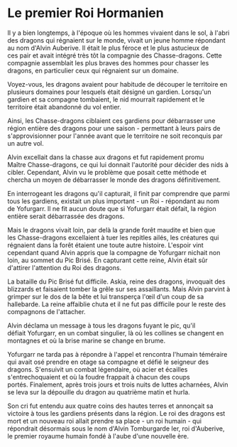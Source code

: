 # Le premier Roi Hormanien

Il y a bien longtemps, à l'époque où les hommes vivaient dans le sol, à l'abri des dragons qui régnaient sur le monde, vivait un jeune homme répondant au nom d'Alvin Auberive. Il était le plus féroce et le plus astucieux de ces pair et avait intégré très tôt la compagnie des Chasse-dragons. Cette compagnie assemblait les plus braves des hommes pour chasser les dragons, en particulier ceux qui régnaient sur un domaine.  

Voyez-vous, les dragons avaient pour habitude de découper le territoire en plusieurs domaines pour lesquels était désigné un gardien. Lorsqu'un gardien et sa compagne tombaient, le nid mourrait rapidement et le territoire était abandonné du vol entier.  
  
Ainsi, les Chasse-dragons ciblaient ces gardiens pour débarrasser une région entière des dragons pour une saison - permettant à leurs pairs de s'approvisionner pour l'année avant que le territoire ne soit reconquis par un autre vol.  
  
Alvin excellait dans la chasse aux dragons et fut rapidement promu Maître Chasse-dragons, ce qui lui donnait l'autorité pour décider des nids à cibler. Cependant, Alvin vu le problème que posait cette méthode et chercha un moyen de débarrasser le monde des dragons définitivement.  
  
En interrogeant les dragons qu'il capturait, il finit par comprendre que parmi tous les gardiens, existait un plus important - un Roi - répondant au nom de Yofurgarr. Il ne fit aucun doute que si Yofurgarr était défait, la région entière serait débarrassée des dragons.  
  
Mais le dragons vivait loin, par delà la grande forêt maudite et bien que les Chasse-dragons excellaient à tuer les repitles ailés, les créatures qui régnaient dans la forêt étaient une toute autre histoire. L'espoir vint cependant quand Alvin appris que la compagne de Yofurgarr nichait non loin, au sommet du Pic Brisé. En capturant cette reine, Alvin était sûr d'attirer l'attention du Roi des dragons.  
  
La bataille du Pic Brisé fut difficile. Askia, reine des dragons, invoquait des blizzards et faisaient tomber la grêle sur ses assaillants. Mais Alvin parvint à grimper sur le dos de la bête et lui transperça l'œil d'un coup de sa hallebarde. La reine affaiblie chuta et il ne fut pas difficile pour le reste des compagnons de l'attacher.  
  
Alvin déclama un message à tous les dragons fuyant le pic, qu'il défiait Yofurgarr, en un combat singulier, là où les collines se changent en montagnes et où la brise marine se change en brume.  
  
Yofurgarr ne tarda pas à répondre à l'appel et rencontra l'humain téméraire qui avait osé prendre en otage sa compagne et défié le seigneur des dragons. S'ensuivit un combat légendaire, où acier et écailles s'entrechoquaient et où la foudre frappait à chacun des coups portés. Finalement, après trois jours et trois nuits de luttes acharnées, Alvin se leva sur la dépouille du dragon au quatrième matin et hurla.
 
Son cri fut entendu aux quatre coins des hautes terres et annonçait sa victoire à tous les gardiens présents dans la région. Le roi des dragons est mort et un nouveau roi allait prendre sa place - un roi humain - qui répondrait désormais sous le nom d'Alvin Tomburgarde Ier, roi d'Auberive, le premier royaume humain fondé à l'aube d'une nouvelle ère.